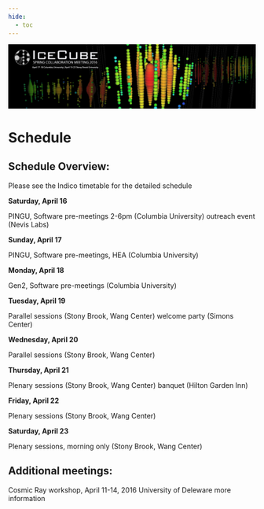 ```yaml
---
hide:
  - toc
---
```


![2016 Spring Collaboration Meeting](slider_NY_update.png)


# Schedule


## Schedule Overview:

Please see the Indico timetable for the detailed schedule

**Saturday, April 16**

PINGU, Software pre-meetings 2-6pm (Columbia University) outreach event (Nevis Labs)

**Sunday, April 17**

PINGU, Software pre-meetings, HEA (Columbia University)

**Monday, April 18**

Gen2, Software pre-meetings (Columbia University)

**Tuesday, April 19**

Parallel sessions (Stony Brook, Wang Center) welcome party (Simons Center)

**Wednesday, April 20**

Parallel sessions (Stony Brook, Wang Center)

**Thursday, April 21**

Plenary sessions (Stony Brook, Wang Center) banquet (Hilton Garden Inn) 

**Friday, April 22**

Plenary sessions (Stony Brook, Wang Center)

**Saturday, April 23**

Plenary sessions, morning only (Stony Brook, Wang Center)
 
## Additional meetings: 

Cosmic Ray workshop, April 11-14, 2016 University of Deleware more information